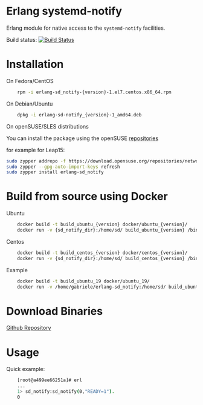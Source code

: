 
Erlang systemd-notify
===============
Erlang module for native access to the `systemd-notify` facilities. 

Build status: [![Build Status](https://travis-ci.org/systemd/erlang-sd_notify.svg?branch=v20)](https://travis-ci.org/systemd/erlang-sd_notify)

Installation
============

On Fedora/CentOS
    
```bash
    rpm -i erlang-sd_notify-{version}-1.el7.centos.x86_64.rpm
```    

On Debian/Ubuntu

```bash
    dpkg -i erlang-sd-notify_{version}-1_amd64.deb
```

On openSUSE/SLES distributions

You can install the package using the openSUSE [repositories](https://build.opensuse.org/repositories/network:messaging:amqp/erlang-sd_notify)

for example for Leap15:
```bash
sudo zypper addrepo -f https://download.opensuse.org/repositories/network:/messaging:/amqp/openSUSE_Leap_15/network:messaging:amqp.repo
sudo zypper --gpg-auto-import-keys refresh
sudo zypper install erlang-sd_notify
```

    
Build from source using Docker
===

Ubuntu

```bash
    docker build -t build_ubuntu_{version} docker/ubuntu_{version}/
    docker run -v {sd_notify_dir}:/home/sd/ build_ubuntu_{version} /bin/sh -c "cd /home/sd/; make deb"
```

Centos

```bash
    docker build -t build_centos_{version} docker/centos_{version}/
    docker run -v {sd_notify_dir}:/home/sd/ build_centos_{version} /bin/sh -c "cd /home/sd/; make rpm"
```

Example

```bash
    docker build -t build_ubuntu_19 docker/ubuntu_19/
    docker run -v /home/gabriele/erlang-sd_notify:/home/sd/ build_ubuntu_19 /bin/sh -c "cd /home/sd/; make all"
```

Download Binaries
===
[Github Repository](https://github.com/systemd/erlang-sd_notify/releases) 

Usage
=====

Quick example:

```bash
    [root@a499ee66251a]# erl
    ...    
    1> sd_notify:sd_notify(0,"READY=1").
    0
```
